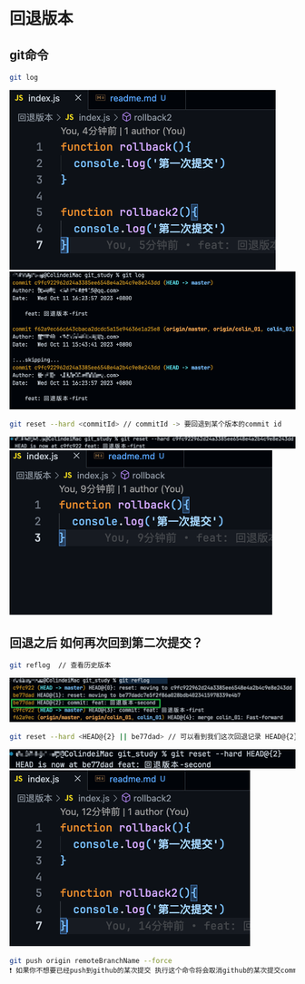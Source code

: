 # 回退版本

## git命令
```bash
git log
```
![Alt text](image-1.png)
![Alt text](image.png)
```bash
git reset --hard <commitId> // commitId -> 要回退到某个版本的commit id
```
![Alt text](image-2.png)
![Alt text](image-3.png)

## 回退之后 如何再次回到第二次提交？
```bash
git reflog  // 查看历史版本
```
![Alt text](image-4.png)

```bash
git reset --hard <HEAD@{2} || be77dad> // 可以看到我们这次回退记录 HEAD@{2} 或者 id：be77dad， 直接回退
```
![Alt text](image-5.png)
![Alt text](image-6.png)

```bash
git push origin remoteBranchName --force   
❗️ 如果你不想要已经push到github的某次提交 执行这个命令将会取消github的某次提交commit
```